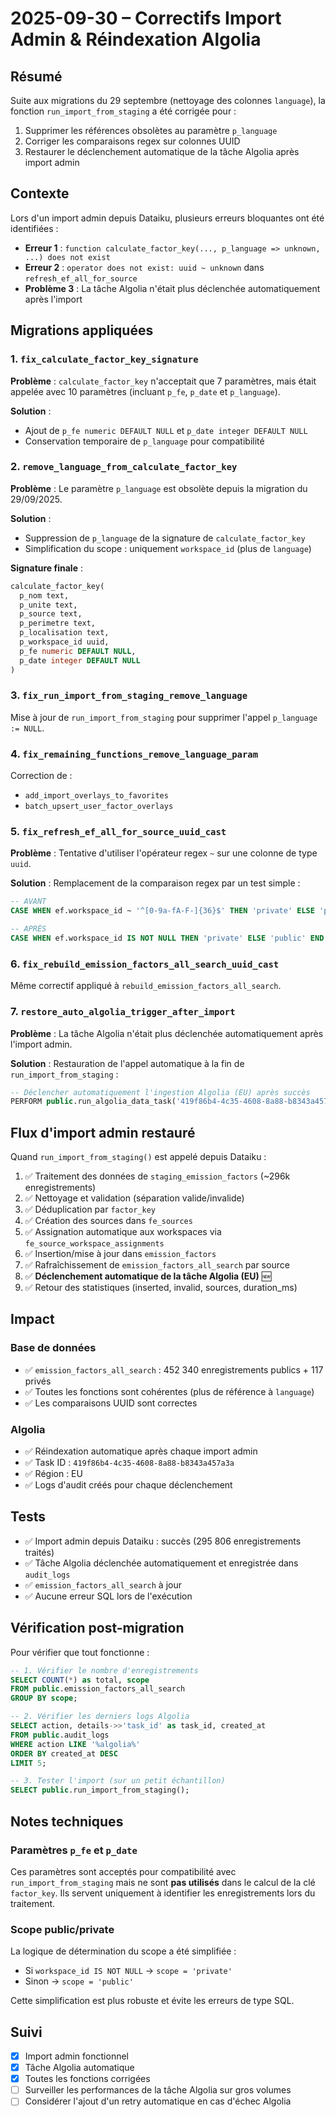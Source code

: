 # 2025-09-30 – Correctifs Import Admin & Réindexation Algolia

## Résumé
Suite aux migrations du 29 septembre (nettoyage des colonnes `language`), la fonction `run_import_from_staging` a été corrigée pour :
1. Supprimer les références obsolètes au paramètre `p_language`
2. Corriger les comparaisons regex sur colonnes UUID
3. Restaurer le déclenchement automatique de la tâche Algolia après import admin

## Contexte
Lors d'un import admin depuis Dataiku, plusieurs erreurs bloquantes ont été identifiées :
- **Erreur 1** : `function calculate_factor_key(..., p_language => unknown, ...) does not exist`
- **Erreur 2** : `operator does not exist: uuid ~ unknown` dans `refresh_ef_all_for_source`
- **Problème 3** : La tâche Algolia n'était plus déclenchée automatiquement après l'import

## Migrations appliquées

### 1. `fix_calculate_factor_key_signature`
**Problème** : `calculate_factor_key` n'acceptait que 7 paramètres, mais était appelée avec 10 paramètres (incluant `p_fe`, `p_date` et `p_language`).

**Solution** :
- Ajout de `p_fe numeric DEFAULT NULL` et `p_date integer DEFAULT NULL`
- Conservation temporaire de `p_language` pour compatibilité

### 2. `remove_language_from_calculate_factor_key`
**Problème** : Le paramètre `p_language` est obsolète depuis la migration du 29/09/2025.

**Solution** :
- Suppression de `p_language` de la signature de `calculate_factor_key`
- Simplification du scope : uniquement `workspace_id` (plus de `language`)

**Signature finale** :
```sql
calculate_factor_key(
  p_nom text,
  p_unite text,
  p_source text,
  p_perimetre text,
  p_localisation text,
  p_workspace_id uuid,
  p_fe numeric DEFAULT NULL,
  p_date integer DEFAULT NULL
)
```

### 3. `fix_run_import_from_staging_remove_language`
Mise à jour de `run_import_from_staging` pour supprimer l'appel `p_language := NULL`.

### 4. `fix_remaining_functions_remove_language_param`
Correction de :
- `add_import_overlays_to_favorites`
- `batch_upsert_user_factor_overlays`

### 5. `fix_refresh_ef_all_for_source_uuid_cast`
**Problème** : Tentative d'utiliser l'opérateur regex `~` sur une colonne de type `uuid`.

**Solution** : Remplacement de la comparaison regex par un test simple :
```sql
-- AVANT
CASE WHEN ef.workspace_id ~ '^[0-9a-fA-F-]{36}$' THEN 'private' ELSE 'public' END

-- APRÈS
CASE WHEN ef.workspace_id IS NOT NULL THEN 'private' ELSE 'public' END
```

### 6. `fix_rebuild_emission_factors_all_search_uuid_cast`
Même correctif appliqué à `rebuild_emission_factors_all_search`.

### 7. `restore_auto_algolia_trigger_after_import`
**Problème** : La tâche Algolia n'était plus déclenchée automatiquement après l'import admin.

**Solution** : Restauration de l'appel automatique à la fin de `run_import_from_staging` :
```sql
-- Déclencher automatiquement l'ingestion Algolia (EU) après succès
PERFORM public.run_algolia_data_task('419f86b4-4c35-4608-8a88-b8343a457a3a'::uuid, 'eu');
```

## Flux d'import admin restauré

Quand `run_import_from_staging()` est appelé depuis Dataiku :

1. ✅ Traitement des données de `staging_emission_factors` (~296k enregistrements)
2. ✅ Nettoyage et validation (séparation valide/invalide)
3. ✅ Déduplication par `factor_key`
4. ✅ Création des sources dans `fe_sources`
5. ✅ Assignation automatique aux workspaces via `fe_source_workspace_assignments`
6. ✅ Insertion/mise à jour dans `emission_factors`
7. ✅ Rafraîchissement de `emission_factors_all_search` par source
8. ✅ **Déclenchement automatique de la tâche Algolia (EU)** 🆕
9. ✅ Retour des statistiques (inserted, invalid, sources, duration_ms)

## Impact

### Base de données
- ✅ `emission_factors_all_search` : 452 340 enregistrements publics + 117 privés
- ✅ Toutes les fonctions sont cohérentes (plus de référence à `language`)
- ✅ Les comparaisons UUID sont correctes

### Algolia
- ✅ Réindexation automatique après chaque import admin
- ✅ Task ID : `419f86b4-4c35-4608-8a88-b8343a457a3a`
- ✅ Région : EU
- ✅ Logs d'audit créés pour chaque déclenchement

## Tests
- ✅ Import admin depuis Dataiku : succès (295 806 enregistrements traités)
- ✅ Tâche Algolia déclenchée automatiquement et enregistrée dans `audit_logs`
- ✅ `emission_factors_all_search` à jour
- ✅ Aucune erreur SQL lors de l'exécution

## Vérification post-migration

Pour vérifier que tout fonctionne :

```sql
-- 1. Vérifier le nombre d'enregistrements
SELECT COUNT(*) as total, scope 
FROM public.emission_factors_all_search 
GROUP BY scope;

-- 2. Vérifier les derniers logs Algolia
SELECT action, details->>'task_id' as task_id, created_at
FROM public.audit_logs
WHERE action LIKE '%algolia%'
ORDER BY created_at DESC
LIMIT 5;

-- 3. Tester l'import (sur un petit échantillon)
SELECT public.run_import_from_staging();
```

## Notes techniques

### Paramètres `p_fe` et `p_date`
Ces paramètres sont acceptés pour compatibilité avec `run_import_from_staging` mais ne sont **pas utilisés** dans le calcul de la clé `factor_key`. Ils servent uniquement à identifier les enregistrements lors du traitement.

### Scope public/private
La logique de détermination du scope a été simplifiée :
- Si `workspace_id IS NOT NULL` → `scope = 'private'`
- Sinon → `scope = 'public'`

Cette simplification est plus robuste et évite les erreurs de type SQL.

## Suivi
- [x] Import admin fonctionnel
- [x] Tâche Algolia automatique
- [x] Toutes les fonctions corrigées
- [ ] Surveiller les performances de la tâche Algolia sur gros volumes
- [ ] Considérer l'ajout d'un retry automatique en cas d'échec Algolia
